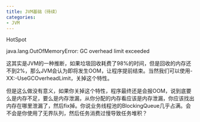 ```yaml
---
title: JVM基础（待续）
categories:
- JVM
---
```

HotSpot


java.lang.OutOfMemoryError: GC overhead limit exceeded

这其实是JVM的一种推断，如果垃圾回收耗费了98%的时间，但是回收的内存还不到2%，那么JVM会认为即将发生OOM，让程序提前结束。当然我们可以使用-XX:-UseGCOverheadLimit，关掉这个特性。

但是这么做没有意义，如果你关掉这个特性，程序最终还是会报OOM，说到底要么是内存不足，要么是内存泄漏，从你分配的内存看应该是内存泄漏，你应该找出内存在哪里泄漏了，然后fix掉。你说业务线程池的BlockingQueue几乎占满。会不会是你使用了无界队列，然后任务消费过慢导致任务堆积？
